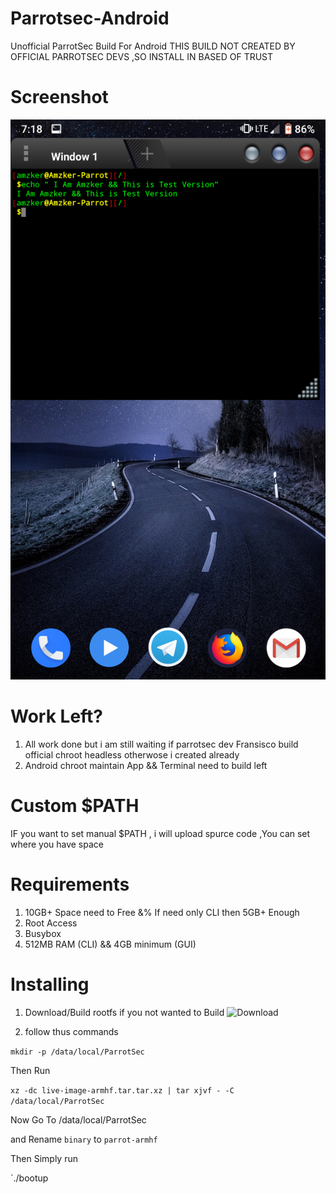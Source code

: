 # Parrotsec-Android
Unofficial ParrotSec Build For Android 
THIS BUILD NOT CREATED BY OFFICIAL PARROTSEC DEVS ,SO INSTALL IN BASED OF TRUST

# Screenshot
![screenshot](https://github.com/amzker/Parrotsec-Android/blob/master/Screenshot_Quickstep_20190226-071844.png)


# Work Left? 

1) All work done but i am still waiting if parrotsec dev Fransisco build official chroot headless otherwose i created already 
2) Android chroot maintain App && Terminal need to build left 

# Custom $PATH 
IF you want to set manual $PATH , i will upload spurce code ,You can set where you have space


# Requirements 

1) 10GB+ Space need to Free &% If need only CLI then 5GB+ Enough
2) Root Access
3) Busybox 
4) 512MB RAM (CLI) && 4GB minimum (GUI)

# Installing 

1) Download/Build rootfs 
if you not wanted to Build
![Download](https://drive.google.com/file/d/1VRhKCgFMRWfshlOGckAAXVNnBF4UH78n/view?usp=drivesdk)

2) follow thus commands 
 
`mkdir -p /data/local/ParrotSec`
 
Then Run 

`xz -dc live-image-armhf.tar.tar.xz | tar xjvf - -C /data/local/ParrotSec` 

Now Go To /data/local/ParrotSec 

and Rename `binary` to `parrot-armhf` 

Then Simply run
 
`./bootup 
